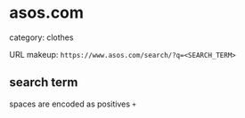 # asos.com

category: clothes

URL makeup: `https://www.asos.com/search/?q=<SEARCH_TERM>`

## search term
spaces are encoded as positives `+`

